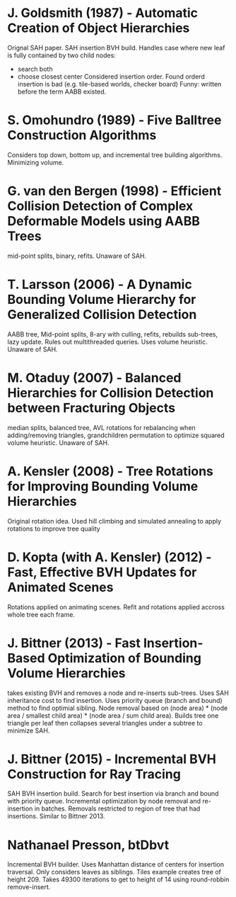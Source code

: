 # J. Goldsmith (1987) - Automatic Creation of Object Hierarchies
Orignal SAH paper. SAH insertion BVH build. Handles case where new leaf is fully contained by two child nodes:
- search both
- choose closest center
Considered insertion order. Found orderd insertion is bad (e.g. tile-based worlds, checker board)
Funny: written before the term AABB existed.

# S. Omohundro (1989) - Five Balltree Construction Algorithms
Considers top down, bottom up, and incremental tree building algorithms. Minimizing volume.

# G. van den Bergen (1998) - Efficient Collision Detection of Complex Deformable Models using AABB Trees

mid-point splits, binary, refits. Unaware of SAH.

# T. Larsson (2006) - A Dynamic Bounding Volume Hierarchy for Generalized Collision Detection

AABB tree, Mid-point splits, 8-ary with culling, refits, rebuilds sub-trees, lazy update. Rules out multithreaded queries. Uses volume heuristic. Unaware of SAH.

# M. Otaduy (2007) - Balanced Hierarchies for Collision Detection between Fracturing Objects

median splits, balanced tree, AVL rotations for rebalancing when adding/removing triangles, grandchildren permutation to optimize squared volume heuristic. Unaware of SAH.

# A. Kensler (2008) - Tree Rotations for Improving Bounding Volume Hierarchies

Original rotation idea. Used hill climbing and simulated annealing to apply rotations to improve tree quality

# D. Kopta (with A. Kensler) (2012) - Fast, Effective BVH Updates for Animated Scenes

Rotations applied on animating scenes. Refit and rotations applied accross whole tree each frame.

# J. Bittner (2013) - Fast Insertion-Based Optimization of Bounding Volume Hierarchies

takes existing BVH and removes a node and re-inserts sub-trees. Uses SAH inheritance cost to find insertion. Uses priority queue (branch and bound) method to find optimial sibling. Node removal based on (node area) * (node area / smallest child area) *  (node area / sum child area). Builds tree one triangle per leaf then collapses several triangles under a subtree to minimize SAH.

# J. Bittner (2015) - Incremental BVH Construction for Ray Tracing

SAH BVH insertion build. Search for best insertion via branch and bound with priority queue.
Incremental optimization by node removal and re-insertion in batches. Removals restricted to region of tree that had insertions. Similar to Bittner 2013.

# Nathanael Presson, btDbvt

Incremental BVH builder. Uses Manhattan distance of centers for insertion traversal. Only considers leaves as siblings. Tiles example creates tree of height 209. Takes 49300 iterations to get to height of 14 using round-robbin remove-insert.